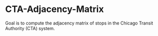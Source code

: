 # CTA-Adjacency-Matrix
Goal is to compute  the adjacency matrix of stops in the Chicago Transit Authority (CTA) system.
